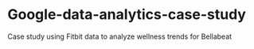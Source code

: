 # Google-data-analytics-case-study
Case study using Fitbit data to analyze wellness trends for Bellabeat
